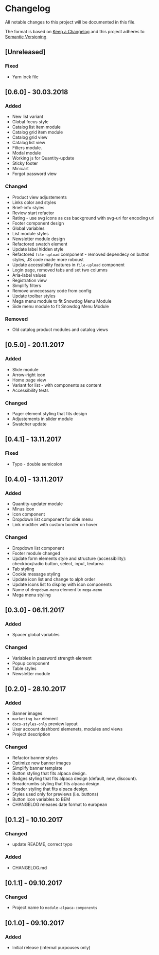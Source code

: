 # Changelog
All notable changes to this project will be documented in this file.

The format is based on [Keep a Changelog](http://keepachangelog.com/en/1.0.0/)
and this project adheres to [Semantic Versioning](http://semver.org/spec/v2.0.0.html).

## [Unreleased]
### Fixed
- Yarn lock file

## [0.6.0] - 30.03.2018
### Added
- New list variant
- Global focus style
- Catalog list item module
- Catalog grid item module
- Catalog grid view
- Catalog list view
- Filters module.
- Modal module
- Working js for Quantity-update
- Sticky footer
- Minicart
- Forgot password view

### Changed
- Product view adjustements
- Links color and styles
- Brief-info styles
- Review start refactor
- Rating - use svg icons as css background with svg-uri for encoding uri
- Footer component design
- Global variables
- List module styles
- Newsletter module design
- Refactored swatch element
- Update label hidden style
- Refactored `file-upload` component - removed dependecy on button styles, JS code made more roboust
- Update accessibility features in `file-upload` component
- Login page, removed tabs and set two columns
- Aria-label values
- Registration view
- Simplify filters
- Remove unnecessary code from config
- Update toolbar styles
- Mega menu module to fit Snowdog Menu Module
- Side menu module to fit Snowdog Menu Module

### Removed
- Old catalog product modules and catalog views

## [0.5.0] - 20.11.2017
### Added
- Slide module
- Arrow-right icon
- Home page view
- Variant for list - with components as content
- Accessibility tests

### Changed
- Pager element styling that fits design
- Adjustements in slider module
- Swatcher update

## [0.4.1] - 13.11.2017
### Fixed
- Typo - double semicolon

## [0.4.0] - 13.11.2017
### Added
- Quantity-updater module
- Minus icon
- Icon component
- Dropdown list component for side menu
- Link modifier with custom border on hover

### Changed
- Dropdown list component
- Footer module changed
- Update form elements style and structure (accessibility): checkbox/radio button, select, input, textarea
- Tab styling
- Cookie message styling
- Update icon list and change to alph order
- Update icons list to display with icon components
- Name of `dropdown-menu` element to `mega-menu`
- Mega menu styling

## [0.3.0] - 06.11.2017
### Added
- Spacer global variables

### Changed
- Variables in password strength element
- Popup component
- Table styles
- Newsletter module

## [0.2.0] - 28.10.2017
### Added
- Banner images
- `marketing bar` element
- `docs-styles-only` preview layout
- User account dashbord elemenets, modules and views
- Project description

### Changed
- Refactor banner styles
- Optimize new banner images
- Simplify banner template
- Button styling that fits alpaca design.
- Badges styling that fits alpaca design (default, new, discount).
- Breadcrumbs styling that fits alpaca design.
- Header styling that fits alpaca design.
- Styles used only for previews (i.e. buttons)
- Button icon variables to BEM
- CHANGELOG releases date format to european

## [0.1.2] - 10.10.2017
### Changed
- update README, correct typo

### Added
- CHANGELOG.md

## [0.1.1] - 09.10.2017
### Changed
- Project name to `module-alpaca-components`

## [0.1.0] - 09.10.2017
### Added
- Initial release (internal purpouses only)

